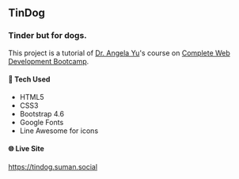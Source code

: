 ## TinDog
### Tinder but for dogs.

This project is a tutorial of [Dr. Angela Yu](https://www.udemy.com/user/4b4368a3-b5c8-4529-aa65-2056ec31f37e/)'s course on [Complete Web Development Bootcamp](https://www.udemy.com/course/the-complete-web-development-bootcamp/).

#### :star2: Tech Used

- HTML5
- CSS3
- Bootstrap 4.6
- Google Fonts
- Line Awesome for icons

#### :globe_with_meridians: Live Site
https://tindog.suman.social
